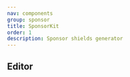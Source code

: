 ```yaml
---
nav: components
group: sponsor
title: SponsorKit
order: 1
description: Sponsor shields generator
---
```


## Editor

<code src="./demos/index.tsx" nopadding></code>

